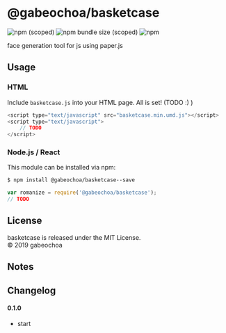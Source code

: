 # @gabeochoa/basketcase

![npm (scoped)](https://img.shields.io/npm/v/@gabeochoa/basketcase.svg)
![npm bundle size (scoped)](https://img.shields.io/bundlephobia/min/@gabeochoa/basketcase.svg)
![npm](https://img.shields.io/npm/dt/@gabeochoa/basketcase.svg)


face generation tool for js using paper.js

## Usage

### HTML

Include `basketcase.js` into your HTML page. All is set! (TODO :) ) 

```js
<script type="text/javascript" src="basketcase.min.umd.js"></script>
<script type="text/javascript">
    // TODO 
</script>
```

### Node.js / React

This module can be installed via npm:

```sh
$ npm install @gabeochoa/basketcase--save
```

```js
var romanize = require('@gabeochoa/basketcase');
// TODO 
```

## License

basketcase is released under the MIT License.<br />
&copy; 2019 gabeochoa


## Notes


## Changelog 

#### 0.1.0

* start 
